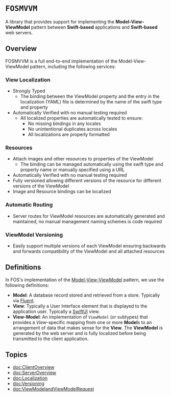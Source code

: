 # ``FOSMVVM``

A library that provides support for implementing the **Model-View-ViewModel** pattern between **Swift-based** applications and **Swift-based** web servers.

## Overview

FOSMVVM is a full end-to-end implementation of the Model-View-ViewModel pattern, including the following services:

### View Localization
- Strongly Typed
    - The binding between the ViewModel property and the entry in the localization (YAML) file is determined by the name of the swift type and property
- Automatically Verified with no manual testing required
    - All localized properties are automatically tested to ensure:
        - No missing bindings in any locales
        - No unintentional duplicates across locales
        - All localizations are properly formatted

### Resources
- Attach images and other resources to properties of the ViewModel
    - The binding can be managed automatically using the swift type and property name or manually specified using a URL
- Automatically Verified with no manual testing required
- Fully versioned allowing different versions of the resource for different versions of the ViewModel
- Image and Resource bindings can be localized

### Automatic Routing
- Server routes for ViewModel resources are automatically generated and maintained, no manual management naming schemes is code required

### ViewModel Versioning
- Easily support multiple versions of each ViewModel ensuring backwards and forwards compatibility of the ViewModel and all attached resources

## Definitions

In FOS's implementation of the [Model-View-ViewModel](https://w.wiki/4T5B) pattern, we use the following definitions:

- **Model**: A database record stored and retrieved from a store. Typically via [Fluent](https://docs.vapor.codes/fluent/overview/).
- **View**: Typically a User Interface element that is displayed to the application user.  Typically a [SwiftUI](https://developer.apple.com/xcode/swiftui/) view.
- **View-Model**: An implementation of ``ViewModel`` (or subtypes) that provides a *View*-specific mapping from one or more **Model**s to an arrangement of data that makes sense for the **View**.  The **ViewModel** is generated by the web server and is fully localized before being transmitted to the client application.

## Topics

- <doc:ClientOverview>
- <doc:ServerOverview>
- <doc:Localization>
- <doc:Versioning>
- <doc:ViewModelandViewModelRequest>
